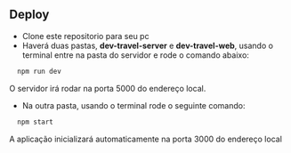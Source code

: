 ## Deploy

- Clone este repositorio para seu pc
- Haverá duas pastas, **dev-travel-server** e **dev-travel-web**, usando o terminal entre na pasta do servidor e rode o comando abaixo:

```bash
  npm run dev
```

O servidor irá rodar na porta 5000 do endereço local.

- Na outra pasta, usando o terminal rode o seguinte comando:
```bash
  npm start
```

A aplicação inicializará automaticamente na porta 3000 do endereço local
